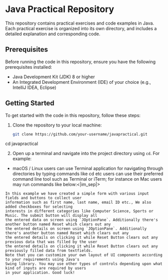 # Java Practical Repository

This repository contains practical exercises and code examples in Java. Each practical exercise is organized into its own directory, and includes a detailed explanation and corresponding code.

## Prerequisites

Before running the code in this repository, ensure you have the following prerequisites installed:

- Java Development Kit (JDK) 8 or higher
- An Integrated Development Environment (IDE) of your choice (e.g., IntelliJ IDEA, Eclipse)

## Getting Started

To get started with the code in this repository, follow these steps:

1. Clone the repository to your local machine:

   ```bash
   git clone https://github.com/your-username/javapractical.git
cd javapractical

2. Open up a terminal and navigate into the project directory using `cd`.
For example:
- macOS / Linux
users can use Terminal application for navigating through directories by typing commands like cd <directory name> etc
users can use their preferred command line tool such as Terminal or iTerm;
for instance on Mac users may run commands like below:<|im_sep|>



```
In this example we have created a simple form with various input fields and buttons to collect user
information such as first name, last name, email ID etc., We also added checkboxes for selecting
interests in different categories like Computer Science, Sports or Music. The submit button will display all
the entered data on screen using `JOptionPane`. Additionally there's another button named Reset which clears out any
the entered details on screen using `JOptionPane`. Additionally there's another button named Reset which clears out any
the entered details on clicking it while Reset Button clears out any previous data that was filled by the user
the entered details on clicking it while Reset Button clears out any previously filled data from textfields.
Note that you can customize your own layout of UI components according to your requirements using Java's
Swing library. You may use other types of controls depending upon what kind of inputs are required by users
in your application. Good luck!
